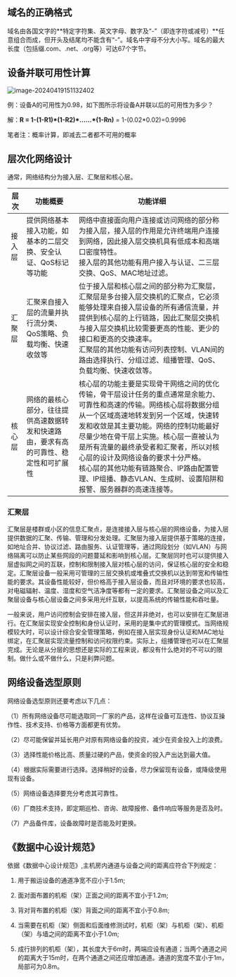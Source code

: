 ## 域名的正确格式

域名由各国文字的**特定字符集、英文字母、数字及“-”（即连字符或减号）**任意组合而成，但开头及结尾均不能含有“-”。域名中字母不分大小写。域名的最大长度（包括缀.com、.net、.org等）可达67个字节。

## 设备并联可用性计算

![image-20240419151132402](https://img.yatjay.top/md/image-20240419151132402.png)

例：设备A的可用性为0.98，如下图所示将设备A并联以后的可用性为多少？

解：**R = 1-(1-R1)\*(1-R2)\*……\*(1-Rn)** = 1-(0.02\*0.02)=0.9996

笔者注：概率计算，即减去二者都不可用的概率

## 层次化网络设计

通常，网络结构分为接入层、汇聚层和核心层。

| 层次   | 功能概要                                                     | 功能详细                                                     |
| ------ | ------------------------------------------------------------ | ------------------------------------------------------------ |
| 接入层 | 提供网络基本接入功能，如基本的二层交换、安全认证、QoS标记等功能 | 网络中直接面向用户连接或访问网络的部分称为接入层，接入层的作用是允许终端用户连接到网络，因此接入层交换机具有低成本和高端口密度特性。<br/>接入层的其他功能有用户接入与认证、二三层交换、QoS、MAC地址过滤。 |
| 汇聚层 | 汇聚来自接入层的流量并执行流分类、QoS策略、负载均衡、快速收敛等 | 位于接入层和核心层之间的部分称为汇聚层，汇聚层是多台接入层交换机的汇聚点，它必须能够处理来自接入层设备的所有通信流量，并提供到核心层的上行链路，因此汇聚层交换机与接入层交换机比较需要更高的性能、更少的接口和更高的交换速率。<br/>汇聚层的其他功能有访问列表控制、VLAN间的路由选择执行、分组过滤、组播管理、QoS、负载均衡、快速收敛等。 |
| 核心层 | 网络的最核心部分，往往提供高速数据转发和快速路由，要求有高的可靠性、稳定性和可扩展性 | 核心层的功能主要是实现骨干网络之间的优化传输，骨干层设计任务的重点通常是余能力、可靠性和高速的传输。网络核心层将数据分组从一个区域高速地转发到另一个区域，快速转发和收敛是其主要功能。网络的控制功能最好尽量少地在骨干层上实施。核心层一直被认为是所有流量的最终承受者和汇聚者，所以对核心层的设计及网络设备的要求十分严格。<br/>核心层的其他功能有链路聚合、IP路由配置管理、IP组播、静态VLAN、生成树、设置陷阱和报警、服务器群的高速连接等。 |

### 汇聚层

汇聚层是楼群或小区的信息汇聚点，是连接接入层与核心层的网络设备，为接入层提供数据的汇聚、传输、管理和分发处理。汇聚层为接入层提供基于策略的连接，如地址合并、协议过滤、路由服务、认证管理等，通过网段划分（如VLAN）与网络隔离可以防止某些网段的问题蔓延和影响到核心层。汇聚层同时也可以提供接入层虚拟网之间的互联，控制和限制接入层对核心层的访问，保证核心层的安全和稳定。汇聚层设备一般采用可管理的三层交换机或堆叠式交换机以达到带宽和传输性能的要求。其设备性能较好，但价格高于接入层设备，而且对环境的要求也较高，对电磁辐射、温度、湿度和空气洁净度等都有一定的要求。汇聚层设备之间以及汇聚层设备与核心层设备之间多采用光纤互联，以提高系统的传输性能和吞吐量。

一般来说，用户访问控制会安排在接入层，但这并非绝对，也可以安排在汇聚层进行。在汇聚层实现安全控制和身份认证时，采用的是集中式的管理模式。当网络规模较大时，可以设计综合安全管理策略，例如在接入层实现身份认证和MAC地址绑定，在汇聚层实现流量控制和访问权限约束。实际上，组播管理也可以在汇聚层完成。无论是从分层的思想还是实际的工程来说，都没有什么绝对的不可以的限制。做什么或不做什么，只是利弊问题。

## 网络设备选型原则

网络设备选型原则还要考虑以下几点：

（1）所有网络设备尽可能选取同一厂家的产品，这样在设备可互连性、协议互操作性、技术支持、价格等方面都更有优势。

（2）尽可能保留并延长用户对原有网络设备的投资，减少在资金投入上的浪费。

（3）选择性能价格比高、质量过硬的产品，使资金的投入产出达到最大值。

（4）根据实际需要进行选择。选择稍好的设备，尽力保留现有设备，或降级使用现有设备。

（5）网络设备选择要充分考虑其可靠性。

（6）厂商技术支持，即定期巡检、咨询、故障报修、备件响应等服务是否及时。

（7）产品备件库，设备故障时是否能及时更换。

## 《数据中心设计规范》

依据《数据中心设计规范》,主机房内通道与设备之间的距离应符合下列规定：

1. 用于搬运设备的通道净宽不应小于1.5m;

2.  面对面布置的机柜（架）正面之间的距离不宜小于1.2m;

3. 背对背布置的机柜（架）背面之间的距离不宜小于0.8m;

4. 当需要在机柜（架）侧面和后面维修测试时，机柜（架）与机柜（架）、机柜（架）与墙之间的距离不宜小于1.0m;

5. 成行排列的机柜（架），其长度大于6m时，两端应设有通道；当两个通道之间的距离大于15m时，在两个通道之间还应增加通道。通道的宽度不宜小于1m，局部可为0.8m。

